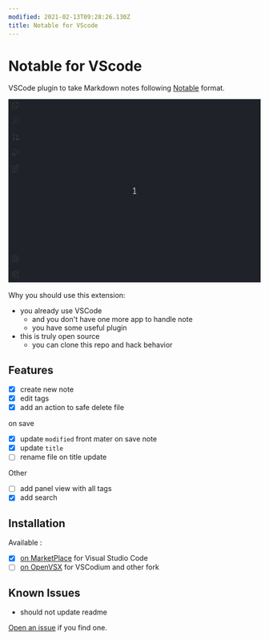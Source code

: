 ```yaml
---
modified: 2021-02-13T09:28:26.130Z
title: Notable for VScode
---
```


# Notable for VScode

VSCode plugin to take Markdown notes following [Notable](https://notable.app/) format.

![How to use VSCode Notable](screenshots/main.gif)

Why you should use this extension:

- you already use VSCode
  - and you don't have one more app to handle note
  - you have some useful plugin
- this is truly open source
  - you can clone this repo and hack behavior

## Features

- [x] create new note
- [x] edit tags
- [x] add an action to safe delete file

on save

- [x] update `modified` front mater on save note
- [x] update `title`
- [ ] rename file on title update

Other

- [ ] add panel view with all tags
- [x] add search

## Installation

Available :

- [x] [on MarketPlace](https://marketplace.visualstudio.com/items?itemName=madeindjs.notable-vscode) for Visual Studio Code
- [ ] [on OpenVSX](https://open-vsx.org/extension/madeindjs/notable-vscode) for VSCodium and other fork

## Known Issues

- should not update readme

[Open an issue](https://github.com/madeindjs/vscode-notable/issues/new) if you find one.
